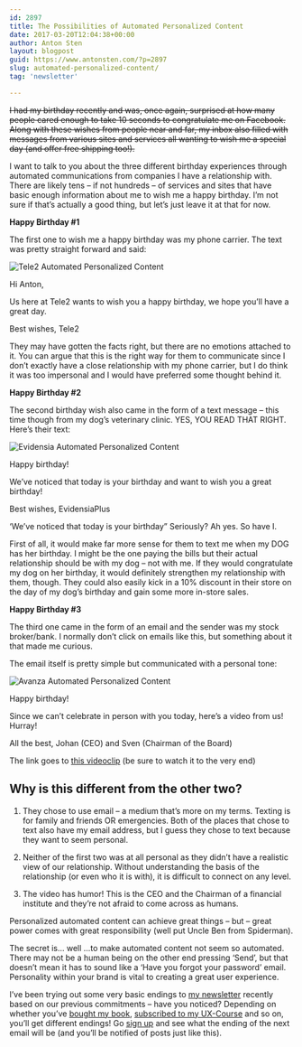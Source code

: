 ```yaml
---
id: 2897
title: The Possibilities of Automated Personalized Content
date: 2017-03-20T12:04:38+00:00
author: Anton Sten
layout: blogpost
guid: https://www.antonsten.com/?p=2897
slug: automated-personalized-content/
tag: 'newsletter'

---
```

~~I had my birthday recently and was, once again, surprised at how many people cared enough to take 10 seconds to congratulate me on Facebook. Along with these wishes from people near and far, my inbox also filled with messages from various sites and services all wanting to wish me a special day (and offer free shipping too!).~~

I want to talk to you about the three different birthday experiences through automated communications from companies I have a relationship with. There are likely tens &#8211; if not hundreds &#8211; of services and sites that have basic enough information about me to wish me a happy birthday. I’m not sure if that’s actually a good thing, but let’s just leave it at that for now.

**Happy Birthday #1**

The first one to wish me a happy birthday was my phone carrier. The text was pretty straight forward and said:

![Tele2 Automated Personalized Content](../images/Screen-Shot-2017-03-05-at-18.48.25.png)

Hi Anton,

Us here at Tele2 wants to wish you a happy birthday, we hope you’ll have a great day.

Best wishes, Tele2

They may have gotten the facts right, but there are no emotions attached to it. You can argue that this is the right way for them to communicate since I don’t exactly have a close relationship with my phone carrier, but I do think it was too impersonal and I would have preferred some thought behind it.

**Happy Birthday #2**

The second birthday wish also came in the form of a text message &#8211; this time though from my dog’s veterinary clinic. YES, YOU READ THAT RIGHT. Here’s their text:

![Evidensia Automated Personalized Content](../images/Screen-Shot-2017-03-05-at-18.56.33.png)

Happy birthday!

We’ve noticed that today is your birthday and want to wish you a great birthday!

Best wishes, EvidensiaPlus

‘We’ve noticed that today is your birthday” Seriously? Ah yes. So have I.

First of all, it would make far more sense for them to text me when my DOG has her birthday. I might be the one paying the bills but their actual relationship should be with my dog &#8211; not with me. If they would congratulate my dog on her birthday, it would definitely strengthen my relationship with them, though. They could also easily kick in a 10% discount in their store on the day of my dog’s birthday and gain some more in-store sales.

**Happy Birthday #3**

The third one came in the form of an email and the sender was my stock broker/bank. I normally don’t click on emails like this, but something about it that made me curious.

The email itself is pretty simple but communicated with a personal tone:

![Avanza Automated Personalized Content](..images/Screen-Shot-2017-03-05-at-18.59.56.png)

Happy birthday!

Since we can’t celebrate in person with you today, here’s a video from us! Hurray!

All the best, Johan (CEO) and Sven (Chairman of the Board)

The link goes to <a href="https://www.youtube.com/watch?v=UeGHliTsACw&" target="_blank">this videoclip</a> (be sure to watch it to the very end)


## Why is this different from the other two?

1. They chose to use email &#8211; a medium that’s more on my terms. Texting is for family and friends OR emergencies. Both of the places that chose to text also have my email address, but I guess they chose to text because they want to seem personal.

2. Neither of the first two was at all personal as they didn’t have a realistic view of our relationship. Without understanding the basis of the relationship (or even who it is with), it is difficult to connect on any level.

3. The video has humor! This is the CEO and the Chairman of a financial institute and they’re not afraid to come across as humans.

Personalized automated content can achieve great things &#8211; but &#8211; great power comes with great responsibility (well put Uncle Ben from Spiderman).

The secret is… well &#8230;to make automated content not seem so automated. There may not be a human being on the other end pressing ‘Send’, but that doesn’t mean it has to sound like a ‘Have you forgot your password’ email. Personality within your brand is vital to creating a great user experience.

I’ve been trying out some very basic endings to [my newsletter](https://www.antonsten.com/newsletter/) recently based on our previous commitments &#8211; have you noticed? Depending on whether you’ve [bought my book](https://www.antonsten.com/books/user-experiences-matter/), [subscribed to my UX-Course](https://www.antonsten.com/ux-course/) and so on, you’ll get different endings! Go [sign up](https://www.antonsten.com/newsletter/) and see what the ending of the next email will be (and you’ll be notified of posts just like this).
